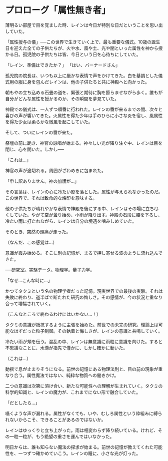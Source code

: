 # プロローグ「属性無き者」

薄明るい部屋で目を覚ました時、レインは今日が特別な日だということを思い出していた。

「属性授与の儀」──この世界で生きていく上で、最も重要な儀式。10歳の誕生日を迎えた全ての子供たちが、火や水、風や土、光や闇といった属性を神から授かる日。孤児院の子供たちは皆、今日という日を心待ちにしていた。

「レイン、準備はできたか？」
「はい、バーナードさん」

孤児院の院長は、いつも以上に厳かな表情で声をかけてきた。白を基調とした儀式用の服に身を包んだレインは、他の子供たちと共に神殿へと向かった。

朝もやの立ち込める石畳の道を、緊張と期待に胸を膨らませながら歩く。誰もが自分がどんな属性を授かるのか、その瞬間を夢見ていた。

神殿での儀式は、一人ずつ順番に行われた。レインの番が来るまでの間、次々と喜びの声が響いてきた。火属性を得た少年は手のひらに小さな炎を宿し、風属性を得た少女は柔らかな微風を起こしていた。

そして、ついにレインの番が来た。

祭壇の前に跪き、神官の詠唱が始まる。神々しい光が降り注ぐ中、レインは目を閉じ、心を開いた。しかし──

「これは...」

神官の声が途切れる。周囲がざわめきに包まれた。

「申し訳ありません。神の加護が...」

その言葉は、レインの心に冷たい影を落とした。属性が与えられなかったのだ。この世界で、それは致命的な烙印を意味する。

他の子供たちが晴れやかな表情で神殿を後にする中、レインはその場に立ち尽くしていた。やがて空が曇り始め、小雨が降り出す。神殿の石段に腰を下ろし、冷たい雨に打たれながら、レインは自分の境遇を噛みしめていた。

そのとき、突然の頭痛が走った。

（なんだ、この感覚は...）

意識が霞み始める。そこに別の記憶が、まるで押し寄せる波のように流れ込んできた。

──研究室。実験データ。物理学。量子力学。

「なぜ...こんな時に...」

かつてタクミという名の物理学者だった記憶。現実世界での最後の実験。それは失敗に終わり、道半ばで断たれた研究の悔しさ。その感情が、今の状況と重なり合って増幅されていく。

（こんなところで終わるわけにはいかない...！）

タクミの意識が抵抗するように主張を始めた。前世での未完の研究。理論上は可能なはずだった粒子制御。その執着と悔しさが、レインの意識と共鳴していく。

冷たい雨が頬を伝う。混乱の中、レインは無意識に雨粒に意識を向けた。すると不思議なことに、水滴が指先で僅かに、しかし確かに動いた。

（これは...）

動揺で息が止まりそうになる。前世の記憶にある物理法則と、目の前の現象が重なり合う。属性魔法ではない、純粋な物質への働きかけ。

二つの意識は次第に溶け合い、新たな可能性への理解が生まれていく。タクミの科学的知識と、レインの魔力が、これまでにない形で融合していた。

「だとしたら...」

囁くような声が漏れる。属性がなくても、いや、むしろ属性という枠組みに縛られないからこそ、できることがあるのではないか。

レインはゆっくりと立ち上がった。雨は相変わらず降り続いている。けれど、その一粒一粒が、もう絶望の重さを運んではいなかった。

明日からは、誰も知らない魔法の探求が始まる。前世の記憶が教えてくれた可能性を、一つずつ確かめていこう。レインの瞳に、小さな光が灯った。